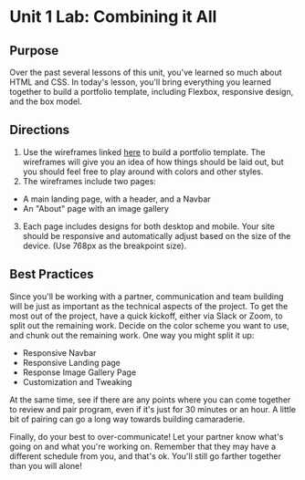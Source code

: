 # Unit 1 Lab: Combining it All

## Purpose

Over the past several lessons of this unit, you've learned so much about HTML and CSS. In today's lesson, you'll bring everything you learned together to build a portfolio template, including Flexbox, responsive design, and the box model.

## Directions

1. Use the wireframes linked [here](https://www.figma.com/file/ADfWxBFZ5UHHUrd3ZwFuhr/Combining-It-All-Lab?node-id=0%3A1) to build a portfolio template. The wireframes will give you an idea of how things should be laid out, but you should feel free to play around with colors and other styles.
2. The wireframes include two pages:
  * A main landing page, with a header, and a Navbar
  * An "About" page with an image gallery
3. Each page includes designs for both desktop and mobile. Your site should be responsive and automatically adjust based on the size of the device. (Use 768px as the breakpoint size).

## Best Practices

Since you'll be working with a partner, communication and team building will be just as important as the technical aspects of the project. To get the most out of the project, have a quick kickoff, either via Slack or Zoom, to split out the remaining work. Decide on the color scheme you want to use, and chunk out the remaining work. One way you might split it up:
  * Responsive Navbar
  * Responsive Landing page
  * Response Image Gallery Page
  * Customization and Tweaking

At the same time, see if there are any points where you can come together to review and pair program, even if it's just for 30 minutes or an hour. A little bit of pairing can go a long way towards building camaraderie.

Finally, do your best to over-communicate! Let your partner know what's going on and what you're working on. Remember that they may have a different schedule from you, and that's ok. You'll still go farther together than you will alone!
